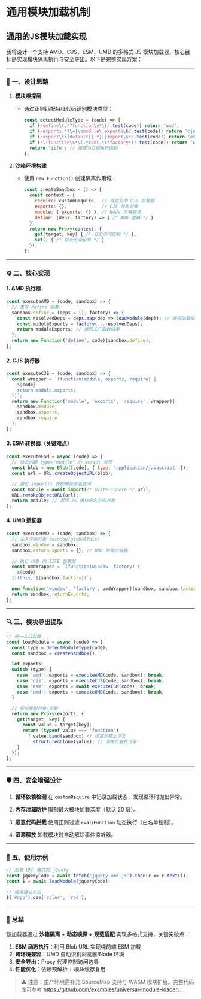 # 通用模块加载机制

## 通用的JS模块加载实现
我将设计一个支持 AMD、CJS、ESM、UMD 的多格式 JS 模块加载器，核心目标是实现模块隔离执行与安全导出。以下是完整实现方案：

---

### 🧠 **一、设计思路**
1. **模块嗅探层**
   - 通过正则匹配特征代码识别模块类型：
     ```javascript
     const detectModuleType = (code) => {
       if (/define\(.*?function\s*\(/.test(code)) return 'amd';
       if (/exports.*?\=|\bmodule\.exports\b/.test(code)) return 'cjs';
       if (/export\s+(default|{.*})|import\s+/.test(code)) return 'esm';
       if (/\(function\s*\(.*root,\s*factory\)/.test(code)) return 'umd';
       return 'iife'; // 兜底为立即执行函数
     };
     ```

2. **沙箱环境构建**
   - 使用 `new Function()` 创建隔离作用域：
     ```javascript
     const createSandbox = () => {
       const context = {
         require: customRequire,  // 自定义的 CJS 加载器
         exports: {},             // CJS 导出对象
         module: { exports: {} }, // Node 风格模块
         define: (deps, factory) => { /* AMD 逻辑 */ }
       };
       return new Proxy(context, {
         get(target, key) { /* 安全访问控制 */ },
         set() { /* 禁止污染全局 */ }
       });
     };
     ```

---

### ⚙️ **二、核心实现**
#### **1. AMD 执行器**
```javascript
const executeAMD = (code, sandbox) => {
  // 重写 define 函数
  sandbox.define = (deps = [], factory) => {
    const resolvedDeps = deps.map(dep => loadModule(dep)); // 递归加载依赖
    const moduleExports = factory(...resolvedDeps);
    return moduleExports; // 返回工厂函数结果
  };
  return new Function('define', code)(sandbox.define);
};
```

#### **2. CJS 执行器**
```javascript
const executeCJS = (code, sandbox) => {
  const wrapper = `(function(module, exports, require) {
    ${code}
    return module.exports;
  })`;
  return new Function('module', 'exports', 'require', wrapper)(
    sandbox.module,
    sandbox.exports,
    sandbox.require
  );
};
```

#### **3. ESM 转换器**（关键难点）
```javascript
const executeESM = async (code) => {
  // 动态创建 type="module" 的 script 标签
  const blob = new Blob([code], { type: 'application/javascript' });
  const url = URL.createObjectURL(blob);

  // 通过 import() 获取模块命名空间
  const module = await import(/* @vite-ignore */ url);
  URL.revokeObjectURL(url);
  return module; // 返回 ES 模块命名空间对象
};
```

#### **4. UMD 适配器**
```javascript
const executeUMD = (code, sandbox) => {
  // 注入全局对象 (window/globalThis)
  sandbox.window = sandbox;
  sandbox.returnExports = {}; // UMD 的导出容器

  // 执行 UMD 的 IIFE 包裹层
  const umdWrapper = `(function(window, factory) {
    ${code}
  })(this, ${sandbox.factory})`;

  new Function('window', 'factory', umdWrapper)(sandbox, sandbox.factory);
  return sandbox.returnExports;
};
```

---

### 🔍 **三、模块导出提取**
```javascript
// 统一入口函数
const loadModule = async (code) => {
  const type = detectModuleType(code);
  const sandbox = createSandbox();

  let exports;
  switch (type) {
    case 'amd': exports = executeAMD(code, sandbox); break;
    case 'cjs': exports = executeCJS(code, sandbox); break;
    case 'esm': exports = await executeESM(code); break;
    case 'umd': exports = executeUMD(code, sandbox); break;
  }

  // 安全提取对象/函数
  return new Proxy(exports, {
    get(target, key) {
      const value = target[key];
      return (typeof value === 'function')
        ? value.bind(sandbox) // 绑定沙箱上下文
        : structuredClone(value); // 深拷贝避免污染
    }
  });
};
```

---

### 🛡️ **四、安全增强设计**
1. **循环依赖检测**
   在 `customRequire` 中记录加载状态，发现循环时抛出异常。

2. **内存泄漏防护**
   限制最大模块加载深度（默认 20 层）。

3. **恶意代码拦截**
   使用正则过滤 `eval`/`Function` 动态执行（白名单控制）。

4. **资源释放**
   卸载模块时自动解除事件监听器。

---

### 🧪 **五、使用示例**
```javascript
// 加载 UMD 格式的 jQuery
const jqueryCode = await fetch('jquery.umd.js').then(r => r.text());
const $ = await loadModule(jqueryCode);

// 调用模块方法
$('#app').css('color', 'red');
```

---

### 💎 **总结**
该加载器通过 **沙箱隔离** + **动态嗅探** + **规范适配** 实现多格式支持，关键突破点：
1. **ESM 动态执行**：利用 Blob URL 实现纯前端 ESM 加载
2. **跨环境兼容**：UMD 自动识别浏览器/Node 环境
3. **安全导出**：Proxy 代理控制访问边界
4. **性能优化**：依赖预解析 + 模块缓存复用

> ⚠️ 注意：生产环境需补充 SourceMap 支持与 WASM 模块扩展。完整代码库可参考 https://github.com/examples/universal-module-loader。